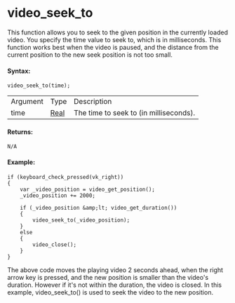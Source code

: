 # video_seek_to

This function allows you to seek to the given position in the currently
loaded video. You specify the time value to seek to, which is in
milliseconds. This function works best when the video is paused, and the
distance from the current position to the new seek position is not too
small.

#### Syntax:

``` gml
video_seek_to(time);
```

|          |                                                                         |                                        |
|----------|-------------------------------------------------------------------------|----------------------------------------|
| Argument | Type                                                                    | Description                            |
| time     |  [Real](../../../../../GameMaker_Language/GML_Overview/Data_Types)  | The time to seek to (in milliseconds). |

#### Returns:

``` gml
N/A
```

#### Example:

``` gml
if (keyboard_check_pressed(vk_right))
{
    var _video_position = video_get_position();
    _video_position += 2000;

    if (_video_position &amp;lt; video_get_duration()) 
    {
        video_seek_to(_video_position);
    }
    else
    {
        video_close();
    }
}
```

The above code moves the playing video 2 seconds ahead, when the right
arrow key is pressed, and the new position is smaller than the video's
duration. However if it's not within the duration, the video is closed.
In this example, video_seek_to() is used to seek the video to the new
position.
